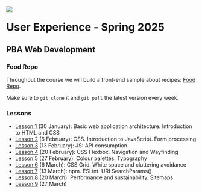 <img src="https://github.com/user-attachments/assets/301941d6-924d-424f-9c95-b3a431c98f0b" align="left" style="z-index: 999;">

# User Experience - Spring 2025
## PBA Web Development

### Food Repo
Throughout the course we will build a front-end sample about recipes: [Food Repo](https://github.com/arturomorarioja/js_food_repo_ux_f25). 

Make sure to `git clone` it and `git pull` the latest version every week.

### Lessons

- [Lesson 1](https://github.com/arturomorarioja-kea/WD_UX_F25/blob/main/Lesson01/README.md) (30 January): Basic web application architecture. Introduction to HTML and CSS
- [Lesson 2](https://github.com/arturomorarioja-kea/WD_UX_F25/blob/main/Lesson02/README.md) (6 February): CSS. Introduction to JavaScript. Form processing
- [Lesson 3](https://github.com/arturomorarioja-kea/WD_UX_F25/blob/main/Lesson03/README.md) (13 February): JS: API consumption
- [Lesson 4](https://github.com/arturomorarioja-kea/WD_UX_F25/blob/main/Lesson04/README.md) (20 February): CSS Flexbox. Navigation and Wayfinding
- [Lesson 5](https://github.com/arturomorarioja-kea/WD_UX_F25/blob/main/Lesson05/README.md) (27 February): Colour palettes. Typography
- [Lesson 6](https://github.com/arturomorarioja-kea/WD_UX_F25/blob/main/Lesson06/README.md) (6 March): CSS Grid. White space and cluttering avoidance
- [Lesson 7](https://github.com/arturomorarioja-kea/WD_UX_F25/blob/main/Lesson07/README.md) (13 March): npm. ESLint. URLSearchParams()
- [Lesson 8](https://github.com/arturomorarioja-kea/WD_UX_F25/blob/main/Lesson08/README.md) (20 March): Performance and sustainability. Sitemaps
- [Lesson 9](https://github.com/arturomorarioja-kea/WD_UX_F25/blob/main/Lesson09/README.md) (27 March)
